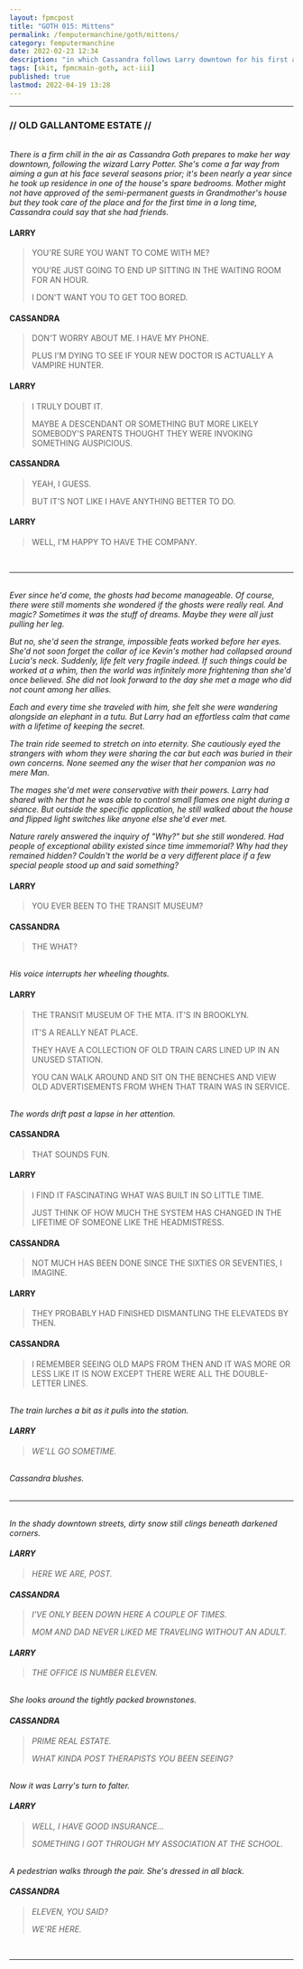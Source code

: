 ```yaml
---
layout: fpmcpost
title: "GOTH 015: Mittens"
permalink: /femputermanchine/goth/mittens/
category: femputermanchine
date: 2022-02-23 12:34
description: "in which Cassandra follows Larry downtown for his first appointment"
tags: [skit, fpmcmain-goth, act-iii]
published: true
lastmod: 2022-04-19 13:28
---
```

[//]: # (  4/19/22  -added)

*****
### // OLD GALLANTOME ESTATE //

<BR><i>There is a firm chill in the air as Cassandra Goth prepares to make her way downtown, following the wizard Larry Potter. She's come a far way from aiming a gun at his face several seasons prior; it's been nearly a year since he took up residence in one of the house's spare bedrooms. Mother might not have approved of the semi-permanent guests in Grandmother's house but they took care of the place and for the first time in a long time, Cassandra could say that she had friends.</i>

#### LARRY

> YOU'RE SURE YOU WANT TO COME WITH ME?
> 
> YOU'RE JUST GOING TO END UP SITTING IN THE WAITING ROOM FOR AN HOUR.
> 
> I DON'T WANT YOU TO GET TOO BORED.

#### CASSANDRA

> DON'T WORRY ABOUT ME. I HAVE MY PHONE.
> 
> PLUS I'M DYING TO SEE IF YOUR NEW DOCTOR IS ACTUALLY A VAMPIRE HUNTER.

#### LARRY

> I TRULY DOUBT IT.
> 
> MAYBE A DESCENDANT OR SOMETHING BUT MORE LIKELY SOMEBODY'S PARENTS THOUGHT THEY WERE INVOKING SOMETHING AUSPICIOUS.

#### CASSANDRA

> YEAH, I GUESS.
> 
> BUT IT'S NOT LIKE I HAVE ANYTHING BETTER TO DO.

#### LARRY

> WELL, I'M HAPPY TO HAVE THE COMPANY.

<BR>

*****
<BR><I>Ever since he'd come, the ghosts had become manageable. Of course, there were still moments she wondered if the ghosts were really real. And magic? Sometimes it was the stuff of dreams. Maybe they were all just pulling her leg.</i>

<i>But no, she'd seen the strange, impossible feats worked before her eyes. She'd not soon forget the collar of ice Kevin's mother had collapsed around Lucia's neck. Suddenly, life felt very fragile indeed. If such things could be worked at a whim, then the world was infinitely more frightening than she'd once believed. She did not look forward to the day she met a mage who did not count among her allies.</i>

<i>Each and every time she traveled with him, she felt she were wandering alongside an elephant in a tutu. But Larry had an effortless calm that came with a lifetime of keeping the secret. </i>

<i>The train ride seemed to stretch on into eternity. She cautiously eyed the strangers with whom they were sharing the car but each was buried in their own concerns. None seemed any the wiser that her companion was no mere Man.</i>

<i>The mages she'd met were conservative with their powers. Larry had shared with her that he was able to control small flames one night during a séance. But outside the specific application, he still walked about the house and flipped light switches like anyone else she'd ever met.</i>

<i>Nature rarely answered the inquiry of "Why?" but she still wondered. Had people of exceptional ability existed since time immemorial? Why had they remained hidden? Couldn't the world be a very different place if a few special people stood up and said something?</i>
<br>

#### LARRY

> YOU EVER BEEN TO THE TRANSIT MUSEUM?

#### CASSANDRA

> THE WHAT?

<BR><I>His voice interrupts her wheeling thoughts.</i>

#### LARRY

> THE TRANSIT MUSEUM OF THE MTA. IT'S IN BROOKLYN.
> 
> IT'S A REALLY NEAT PLACE.
> 
> THEY HAVE A COLLECTION OF OLD TRAIN CARS LINED UP IN AN UNUSED STATION.
> 
> YOU CAN WALK AROUND AND SIT ON THE BENCHES AND VIEW OLD ADVERTISEMENTS FROM WHEN THAT TRAIN WAS IN SERVICE.

<BR><I>The words drift past a lapse in her attention.</i>

#### CASSANDRA

> THAT SOUNDS FUN.

#### LARRY

> I FIND IT FASCINATING WHAT WAS BUILT IN SO LITTLE TIME.
> 
> JUST THINK OF HOW MUCH THE SYSTEM HAS CHANGED IN THE LIFETIME OF SOMEONE LIKE THE HEADMISTRESS.

#### CASSANDRA

> NOT MUCH HAS BEEN DONE SINCE THE SIXTIES OR SEVENTIES, I IMAGINE.

#### LARRY

> THEY PROBABLY HAD FINISHED DISMANTLING THE ELEVATEDS BY THEN.

#### CASSANDRA

> I REMEMBER SEEING OLD MAPS FROM THEN AND IT WAS MORE OR LESS LIKE IT IS NOW EXCEPT THERE WERE ALL THE DOUBLE-LETTER LINES.

<BR><I>The train lurches a bit as it pulls into the station.

#### LARRY

> WE'LL GO SOMETIME.

<BR><I>Cassandra blushes.</i>
<br><br>

*****
<br><i>In the shady downtown streets, dirty snow still clings beneath darkened corners.</i>

#### LARRY

> HERE WE ARE, POST.

#### CASSANDRA 

> I'VE ONLY BEEN DOWN HERE A COUPLE OF TIMES.
> 
> MOM AND DAD NEVER LIKED ME TRAVELING WITHOUT AN ADULT.

#### LARRY

> THE OFFICE IS NUMBER ELEVEN.

<BR><I>She looks around the tightly packed brownstones.</i>

#### CASSANDRA

> PRIME REAL ESTATE.
> 
> WHAT KINDA POST THERAPISTS YOU BEEN SEEING?

<BR><I>Now it was Larry's turn to falter.</i>

#### LARRY

> WELL, I HAVE GOOD INSURANCE...
> 
> SOMETHING I GOT THROUGH MY ASSOCIATION AT THE SCHOOL.

<BR><I>A pedestrian walks through the pair. She's dressed in all black.</i>

#### CASSANDRA

> ELEVEN, YOU SAID?
> 
> WE'RE HERE.

<BR>

*****

